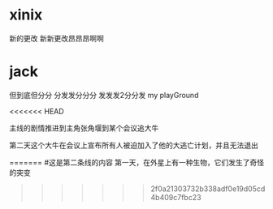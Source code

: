 # xinix

新的更改
新新更改昂昂昂啊啊
# jack
但到底但分分
分发发分分分
发发发2分分发
my playGround

<<<<<<< HEAD

主线的剧情推进到主角张角堰到某个会议追大牛

第二天这个大牛在会议上宣布所有人被迫加入了他的大逃亡计划，并且无法退出



=======
#这是第二条线的内容
第一天，在外星上有一种生物，它们发生了奇怪的突变
>>>>>>> 2f0a21303732b338adf0e19d05cd4b409c7fbc23
